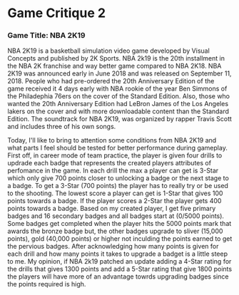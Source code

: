 # Game Critique 2

### Game Title: NBA 2K19
NBA 2K19 is a basketball simulation video game developed by Visual Concepts and published by 2K Sports. NBA 2k19 is the 20th installment in the NBA 2K franchise and way better game compared to NBA 2K18. NBA 2K19 was announced early in June 2018 and was released on September 11, 2018. People who had pre-ordered the 20th Anniversary Edition of the game received it 4 days early with NBA rookie of the year Ben Simmons of the Philadephia 76ers on the cover of the Standard Edition. Also, those who wanted the 20th Anniversary Edition had LeBron James of the Los Angeles lakers on the cover and with more downloadable content than the Standard Edition. The soundtrack for NBA 2K19, was organized by rapper Travis Scott and includes three of his own songs.

Today, I'll like to bring to attention some conditions from NBA 2K19 and what parts I feel should be tested for better performance during gameplay. First off, in career mode of team practice, the player is given four drills to updrade each badge that represents the created players attributes of perfomance in the game. In each drill the max a player can get is 3-Star which only give 700 points closer to unlocking a badge or the next stage to a badge. To get a 3-Star (700 points) the player has to really try or be used to the shooting. The lowest score a player can get is 1-Star that gives 100 points towards a badge. If the player scores a 2-Star the player gets 400 points towards a badge. Based on my created player, I get five primary badges and 16 secondary badges and all badges start at (0/5000 points). Some badges get completed when the player hits the 5000 points mark that awards the bronze badge but, the other badges upgrade to sliver (15,000 points), gold (40,000 points) or higher not inculding the points earned to get the pervious badges. After acknowledging how many points is given for each drill and how many points it takes to upgrade a badget is a little steep to me. My opinion, if NBA 2k19 patched an update adding a 4-Star rating for the drills that gives 1300 points and add a 5-Star rating that give 1800 points the players will have more of an advantage towrds upgrading badges since the points required is high.           

